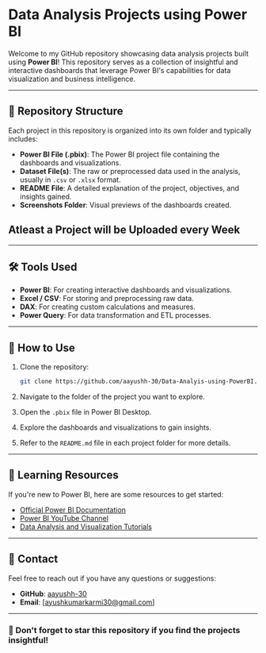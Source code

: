 # Data Analysis Projects using Power BI

Welcome to my GitHub repository showcasing data analysis projects built using **Power BI**! This repository serves as a collection of insightful and interactive dashboards that leverage Power BI's capabilities for data visualization and business intelligence.

---

## 📁 Repository Structure

Each project in this repository is organized into its own folder and typically includes:

- **Power BI File (.pbix)**: The Power BI project file containing the dashboards and visualizations.
- **Dataset File(s)**: The raw or preprocessed data used in the analysis, usually in `.csv` or `.xlsx` format.
- **README File**: A detailed explanation of the project, objectives, and insights gained.
- **Screenshots Folder**: Visual previews of the dashboards created.

## Atleast a Project will be Uploaded every Week
---

## 🛠️ Tools Used

- **Power BI**: For creating interactive dashboards and visualizations.
- **Excel / CSV**: For storing and preprocessing raw data.
- **DAX**: For creating custom calculations and measures.
- **Power Query**: For data transformation and ETL processes.

---

## 🚀 How to Use

1. Clone the repository:
   ```bash
   git clone https://github.com/aayushh-30/Data-Analyis-using-PowerBI.git
   ```

2. Navigate to the folder of the project you want to explore.

3. Open the `.pbix` file in Power BI Desktop.

4. Explore the dashboards and visualizations to gain insights.

5. Refer to the `README.md` file in each project folder for more details.

---

## 📖 Learning Resources

If you're new to Power BI, here are some resources to get started:

- [Official Power BI Documentation](https://learn.microsoft.com/en-us/power-bi/)
- [Power BI YouTube Channel](https://www.youtube.com/user/mspowerbi)
- [Data Analysis and Visualization Tutorials](https://www.datacamp.com/)

---

## 📧 Contact

Feel free to reach out if you have any questions or suggestions:

- **GitHub**: [aayushh-30](https://github.com/aayushh-30)
- **Email**: [ayushkumarkarmi30@gmail.com]

---

### 🌟 Don't forget to star this repository if you find the projects insightful!

